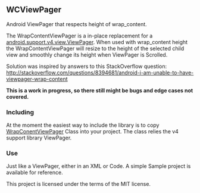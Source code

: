 ## WCViewPager
Android ViewPager that respects height of wrap_content. 

The WrapContentViewPager is a in-place replacement for a [android.support.v4.view.ViewPager](http://developer.android.com/reference/android/support/v4/view/ViewPager.html).
When used with wrap_content height the WrapContentViewPager will resize to the height of the selected child view and smoothly change its height when ViewPager is Scrolled.

Solution was inspired by answers to this StackOverflow question: http://stackoverflow.com/questions/8394681/android-i-am-unable-to-have-viewpager-wrap-content

**This is a work in progress, so there still might be bugs and edge cases not covered.**

### Including
At the moment the easiest way to include the library is to copy [WrapConentViewPager](https://github.com/rnevet/WCViewPager/blob/master/wcviewpager/src/main/java/nevet/me/wcviewpager/WrapContentViewPager.java) Class into your project.
The class relies the v4 support library ViewPager.

### Use
Just like a ViewPager, either in an XML or Code.
A simple Sample project is available for reference.

This project is licensed under the terms of the MIT license.
